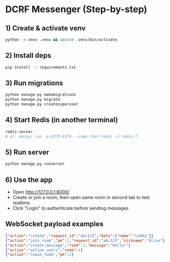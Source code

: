 # DCRF Messenger (Step-by-step)

## 1) Create & activate venv
```bash
python -m venv .venv && source .venv/bin/activate
```

## 2) Install deps
```bash
pip install -r requirements.txt
```

## 3) Run migrations
```bash
python manage.py makemigrations
python manage.py migrate
python manage.py createsuperuser
```

## 4) Start Redis (in another terminal)
```bash
redis-server
# or: docker run -p 6379:6379 --name chat-redis -d redis:7
```

## 5) Run server
```bash
python manage.py runserver
```

## 6) Use the app
- Open http://127.0.0.1:8000/
- Create or join a room, then open same room in second tab to test realtime
- Click "Login" to authenticate before sending messages

## WebSocket payload examples
```json
{"action":"create","request_id":"abc123","data":{"name":"Lobby"}}
{"action":"join_room","pk":1,"request_id":"abc123","nickname":"Alice"}
{"action":"create_message","room":1,"message":"Hello!"}
{"action":"online_users","room":1}
{"action":"leave_room","pk":1}
```
